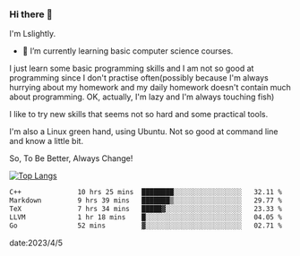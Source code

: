 ### Hi there 👋

I'm Lslightly.

- 🌱 I’m currently learning basic computer science courses.

I just learn some basic programming skills and I am not so good at programming since I don't practise often(possibly because I'm always hurrying about my homework and my daily homework doesn't contain much about programming. OK, actually, I'm lazy and I'm always touching fish)

I like to try new skills that seems not so hard and some practical tools.

I'm also a Linux green hand, using Ubuntu. Not so good at command line and know a little bit.

So, To Be Better, Always Change!

[![Top Langs](https://github-readme-stats.vercel.app/api/top-langs/?username=Lslightly&layout=compact)](https://github.com/anuraghazra/github-readme-stats)

<!--START_SECTION:waka-->

```txt
C++              10 hrs 25 mins  ████████░░░░░░░░░░░░░░░░░   32.11 %
Markdown         9 hrs 39 mins   ███████▒░░░░░░░░░░░░░░░░░   29.77 %
TeX              7 hrs 34 mins   █████▓░░░░░░░░░░░░░░░░░░░   23.33 %
LLVM             1 hr 18 mins    █░░░░░░░░░░░░░░░░░░░░░░░░   04.05 %
Go               52 mins         ▓░░░░░░░░░░░░░░░░░░░░░░░░   02.71 %
```

<!--END_SECTION:waka-->

date:2023/4/5

